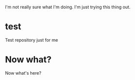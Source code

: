 I'm not really sure what I'm doing. I'm just trying this thing out.

test
====

Test repository just for me


Now what?
=========

Now what's here?
